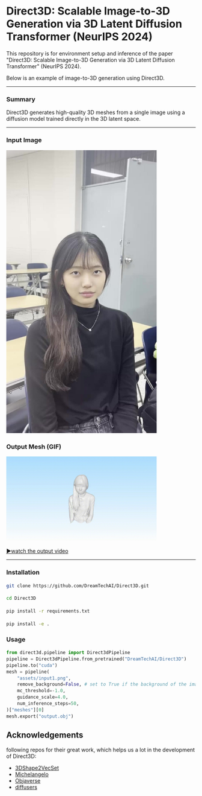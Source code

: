 
# Direct3D: Scalable Image-to-3D Generation via 3D Latent Diffusion Transformer (NeurIPS 2024)

This repository is for environment setup and inference of the paper "Direct3D: Scalable Image-to-3D Generation via 3D Latent Diffusion Transformer" (NeurIPS 2024).

Below is an example of image-to-3D generation using Direct3D.

---

### Summary

Direct3D generates high-quality 3D meshes from a single image using a diffusion model trained directly in the 3D latent space.

---

### Input Image

<img src="assets/input1.png" width="400"/>

### Output Mesh (GIF)

<img src="assets/output1.gif" width="400"/>

[▶watch the output video](assets/output1.mp4)

---

### Installation

```sh
git clone https://github.com/DreamTechAI/Direct3D.git

cd Direct3D

pip install -r requirements.txt

pip install -e .
```

### Usage

```python
from direct3d.pipeline import Direct3dPipeline
pipeline = Direct3dPipeline.from_pretrained("DreamTechAI/Direct3D")
pipeline.to("cuda")
mesh = pipeline(
    "assets/input1.png",
    remove_background=False, # set to True if the background of the image needs to be removed
    mc_threshold=-1.0,
    guidance_scale=4.0,
    num_inference_steps=50,
)["meshes"][0]
mesh.export("output.obj")
```

## Acknowledgements

following repos for their great work, which helps us a lot in the development of Direct3D:

- [3DShape2VecSet](https://github.com/1zb/3DShape2VecSet/tree/master)
- [Michelangelo](https://github.com/NeuralCarver/Michelangelo)
- [Objaverse](https://objaverse.allenai.org/)
- [diffusers](https://github.com/huggingface/diffusers)


